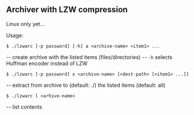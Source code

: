 ## Archiver with LZW compression

Linux only yet...

Usage:

`$ ./lzwarc [-p password] [-h] a <archive-name> <item1> ...`

-- create archive with the listed items (files/directories)
-- `-h` selects Huffman encoder instead of LZW

`$ ./lzwarc [-p password] x <archive-name> [<dest-path> [<item1> ...]]`

-- extract from archive to <dest-path> (default: ./) the listed items (default: all)

`$ ./lzwarc l <arhive-name>`

-- list contents
